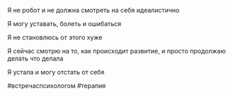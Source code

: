 
Я не робот и не должна смотреть на себя идеалистично 

Я могу уставать, болеть и ошибаться

Я не становлюсь от этого хуже

Я сейчас смотрю на то, как происходит развитие, и просто продолжаю делать что делала

Я устала и могу отстать от себя

#встречаспсихологом #терапия 